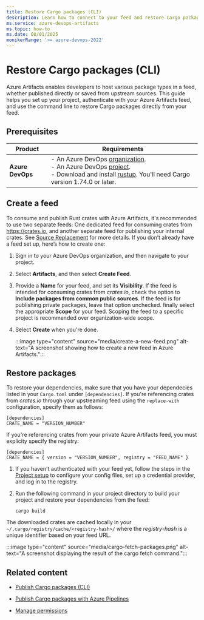 ```yaml
---
title: Restore Cargo packages (CLI)
description: Learn how to connect to your feed and restore Cargo packages using the command line.
ms.service: azure-devops-artifacts
ms.topic: how-to
ms.date: 08/01/2025
monikerRange: '>= azure-devops-2022'
---
```


# Restore Cargo packages (CLI)

Azure Artifacts enables developers to host various package types in a feed, whether published directly or saved from upstream sources. This guide helps you set up your project, authenticate with your Azure Artifacts feed, and use the command line to restore Cargo packages directly from your feed.

## Prerequisites

|     **Product**    |  **Requirements**  |
|--------------------|--------------------|
| **Azure DevOps**   | - An Azure DevOps [organization](../../organizations/accounts/create-organization.md).<br>- An Azure DevOps [project](../../organizations/projects/create-project.md).<br> - Download and install [rustup](https://rustup.rs/). You'll need Cargo version 1.74.0 or later. |

## Create a feed

To consume and publish Rust crates with Azure Artifacts, it's recommended to use two separate feeds: One dedicated feed for consuming crates from https://crates.io, and another separate feed for publishing your internal crates. See [Source Replacement](https://doc.rust-lang.org/cargo/reference/source-replacement.html#source-replacement) for more details. If you don’t already have a feed set up, here’s how to create one:

1. Sign in to your Azure DevOps organization, and then navigate to your project.

1. Select **Artifacts**, and then select **Create Feed**.

1. Provide a **Name** for your feed, and set its **Visibility**. If the feed is intended for consuming crates from *crates.io*, check the option to **Include packages from common public sources**. If the feed is for publishing private packages, leave that option unchecked. finally select the appropriate **Scope** for your feed. Scoping the feed to a specific project is recommended over organization-wide scope.

1. Select **Create** when you're done.

    :::image type="content" source="media/create-a-new-feed.png" alt-text="A screenshot showing how to create a new feed in Azure Artifacts.":::

## Restore packages

To restore your dependencies, make sure that you have your dependecies listed in your `Cargo.toml` under `[dependencies]`. If you're referencing crates from *crates.io* through your upstreaming feed using the `replace-with` configuration, specify them as follows:

```
[dependencies]
CRATE_NAME = "VERSION_NUMBER"
```

If you're referencing crates from your private Azure Artifacts feed, you must explicity specify the registry:

```
[dependencies]
CRATE_NAME = { version = "VERSION_NUMBER", registry = "FEED_NAME" }
```

1. If you haven't authenticated with your feed yet, follow the steps in the [Project setup](project-setup-cargo.md) to configure your config files, set up a credential provider, and log in to the registry.

1. Run the following command in your project directory to build your project and restore your dependencies from the feed:

    ```
    cargo build
    ```

The downloaded crates are cached locally in your `~/.cargo/registry/cache/<registry-hash>/` where the *registry-hash* is a unique identifier based on your feed URL.

:::image type="content" source="media/cargo-fetch-packages.png" alt-text="A screenshot displaying the result of the cargo fetch command.":::

## Related content

- [Publish Cargo packages (CLI)](cargo-publish.md)

- [Publish Cargo packages with Azure Pipelines](../../pipelines/artifacts/cargo-pipelines.md)

- [Manage permissions](../feeds/feed-permissions.md)
